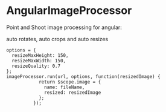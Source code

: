 AngularImageProcessor
=====================

Point and Shoot image processing for angular: 

auto rotates, auto crops and auto resizes

```
options = {
  resizeMaxHeight: 150,
  resizeMaxWidth: 150,
  resizeQuality: 0.7
};
imageProcessor.run(url, options, function(resizedImage) {
            return $scope.image = {
              name: fileName,
              resized: resizedImage
            };
          });
```
